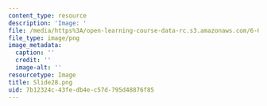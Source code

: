 ```yaml
---
content_type: resource
description: 'Image: '
file: /media/https%3A/open-learning-course-data-rc.s3.amazonaws.com/6-004-computation-structures-spring-2017/7b12324c43fedb4ec57d795d48876f85_Slide28.png
file_type: image/png
image_metadata:
  caption: ''
  credit: ''
  image-alt: ''
resourcetype: Image
title: Slide28.png
uid: 7b12324c-43fe-db4e-c57d-795d48876f85
---
```

